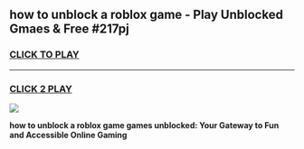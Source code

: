
## how to unblock a roblox game - Play Unblocked Gmaes & Free #217pj
<h3>
<a href="https://news.freeplayer.one?title=how_to_unblock_a_roblox_game&ref=24F">CLICK TO PLAY</a></h3>
<hr>

<h3>
<a href="https://news.freeplayer.one?title=how_to_unblock_a_roblox_game&ref=24F">CLICK 2 PLAY</a>
  
</h3>

<a href="https://news.freeplayer.one?title=how_to_unblock_a_roblox_game&ref=24F/"><img src="https://clearcache.store/games.png"></a>


**how to unblock a roblox game games unblocked: Your Gateway to Fun and Accessible Online Gaming**
